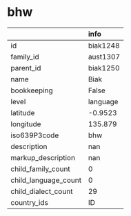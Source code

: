 # bhw
|                      | info     |
|:---------------------|:---------|
| id                   | biak1248 |
| family_id            | aust1307 |
| parent_id            | biak1250 |
| name                 | Biak     |
| bookkeeping          | False    |
| level                | language |
| latitude             | -0.9523  |
| longitude            | 135.879  |
| iso639P3code         | bhw      |
| description          | nan      |
| markup_description   | nan      |
| child_family_count   | 0        |
| child_language_count | 0        |
| child_dialect_count  | 29       |
| country_ids          | ID       |